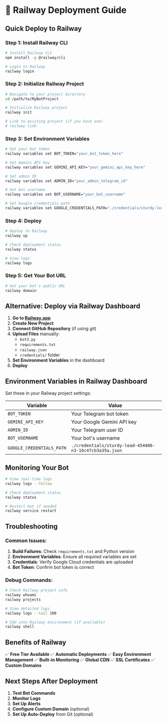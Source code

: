 # 🚂 Railway Deployment Guide

## Quick Deploy to Railway

### Step 1: Install Railway CLI
```bash
# Install Railway CLI
npm install -g @railway/cli

# Login to Railway
railway login
```

### Step 2: Initialize Railway Project
```bash
# Navigate to your project directory
cd /path/to/MyBotProject

# Initialize Railway project
railway init

# Link to existing project (if you have one)
# railway link
```

### Step 3: Set Environment Variables
```bash
# Set your bot token
railway variables set BOT_TOKEN="your_bot_token_here"

# Set Gemini API key
railway variables set GEMINI_API_KEY="your_gemini_api_key_here"

# Set admin ID
railway variables set ADMIN_ID="your_admin_telegram_id"

# Set bot username
railway variables set BOT_USERNAME="your_bot_username"

# Set Google credentials path
railway variables set GOOGLE_CREDENTIALS_PATH="./credentials/sturdy-lead-454406-n3-16c47cb3a35a.json"
```

### Step 4: Deploy
```bash
# Deploy to Railway
railway up

# Check deployment status
railway status

# View logs
railway logs
```

### Step 5: Get Your Bot URL
```bash
# Get your bot's public URL
railway domain
```

## Alternative: Deploy via Railway Dashboard

1. **Go to [Railway.app](https://railway.app)**
2. **Create New Project**
3. **Connect GitHub Repository** (if using git)
4. **Upload Files** manually:
   - `bot3.py`
   - `requirements.txt`
   - `railway.json`
   - `credentials/` folder
5. **Set Environment Variables** in the dashboard
6. **Deploy**

## Environment Variables in Railway Dashboard

Set these in your Railway project settings:

| Variable | Value |
|----------|-------|
| `BOT_TOKEN` | Your Telegram bot token |
| `GEMINI_API_KEY` | Your Google Gemini API key |
| `ADMIN_ID` | Your Telegram user ID |
| `BOT_USERNAME` | Your bot's username |
| `GOOGLE_CREDENTIALS_PATH` | `./credentials/sturdy-lead-454406-n3-16c47cb3a35a.json` |

## Monitoring Your Bot

```bash
# View real-time logs
railway logs --follow

# Check deployment status
railway status

# Restart bot if needed
railway service restart
```

## Troubleshooting

### Common Issues:
1. **Build Failures**: Check `requirements.txt` and Python version
2. **Environment Variables**: Ensure all required variables are set
3. **Credentials**: Verify Google Cloud credentials are uploaded
4. **Bot Token**: Confirm bot token is correct

### Debug Commands:
```bash
# Check Railway project info
railway whoami
railway projects

# View detailed logs
railway logs --tail 100

# SSH into Railway environment (if available)
railway shell
```

## Benefits of Railway

✅ **Free Tier Available**
✅ **Automatic Deployments**
✅ **Easy Environment Management**
✅ **Built-in Monitoring**
✅ **Global CDN**
✅ **SSL Certificates**
✅ **Custom Domains**

## Next Steps After Deployment

1. **Test Bot Commands**
2. **Monitor Logs**
3. **Set Up Alerts**
4. **Configure Custom Domain** (optional)
5. **Set Up Auto-Deploy** from Git (optional)


